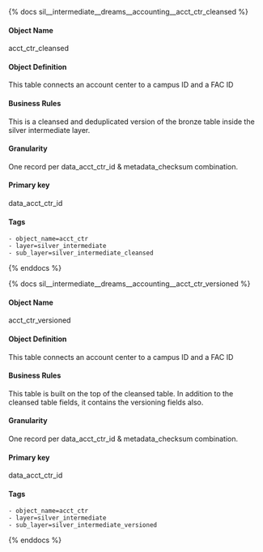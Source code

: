 {% docs sil__intermediate__dreams__accounting__acct_ctr_cleansed %}

#### Object Name
acct_ctr_cleansed

#### Object Definition
This table connects an account center to a campus ID and a FAC ID

#### Business Rules
This is a cleansed and deduplicated version of the bronze table inside the silver intermediate layer.

#### Granularity
One record per data_acct_ctr_id & metadata_checksum combination.

#### Primary key
data_acct_ctr_id

#### Tags
    - object_name=acct_ctr
    - layer=silver_intermediate
    - sub_layer=silver_intermediate_cleansed

{% enddocs %}

{% docs sil__intermediate__dreams__accounting__acct_ctr_versioned %}

#### Object Name
acct_ctr_versioned

#### Object Definition
This table connects an account center to a campus ID and a FAC ID

#### Business Rules
This table is built on the top of the cleansed table. In addition to the cleansed table fields, it contains the versioning fields also.

#### Granularity
One record per data_acct_ctr_id & metadata_checksum combination.

#### Primary key
data_acct_ctr_id

#### Tags
    - object_name=acct_ctr
    - layer=silver_intermediate
    - sub_layer=silver_intermediate_versioned

{% enddocs %}
